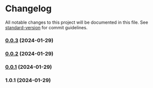 # Changelog

All notable changes to this project will be documented in this file. See [standard-version](https://github.com/conventional-changelog/standard-version) for commit guidelines.

### [0.0.3](https://github.com/nicnocquee/next-type-safe-routing/compare/v0.0.2...v0.0.3) (2024-01-29)

### [0.0.2](https://github.com/nicnocquee/next-type-safe-routing/compare/v0.0.1...v0.0.2) (2024-01-29)

### [0.0.1](https://github.com/nicnocquee/next-type-safe-routing/compare/v1.0.1...v0.0.1) (2024-01-29)

### 1.0.1 (2024-01-29)
